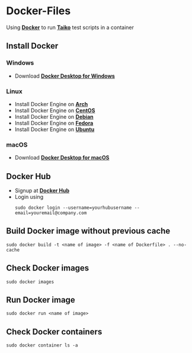 # Docker-Files
Using **[Docker](https://www.docker.com/)** to run **[Taiko](https://github.com/getgauge/taiko)** test scripts in a container 

## Install Docker

### Windows
* Download **[Docker Desktop for Windows](https://hub.docker.com/editions/community/docker-ce-desktop-windows/)**

### Linux
* Install Docker Engine on **[Arch](https://wiki.archlinux.org/index.php/docker#Installation)**
* Install Docker Engine on **[CentOS](https://docs.docker.com/engine/install/centos/)**
* Install Docker Engine on **[Debian](https://docs.docker.com/engine/install/debian/)**
* Install Docker Engine on **[Fedora](https://docs.docker.com/engine/install/fedora/)**
* Install Docker Engine on **[Ubuntu](https://docs.docker.com/engine/install/ubuntu/)**

### macOS
* Download **[Docker Desktop for macOS](https://hub.docker.com/editions/community/docker-ce-desktop-mac/)**

## Docker Hub
* Signup at **[Docker Hub](https://hub.docker.com/signup/)**
* Login using 
    ```
    sudo docker login --username=yourhubusername --email=youremail@company.com
    ```

## Build Docker image without previous cache
```
sudo docker build -t <name of image> -f <name of Dockerfile> . --no-cache
```

## Check Docker images
```
sudo docker images
```

## Run Docker image
```
sudo docker run <name of image>
```

## Check Docker containers
```
sudo docker container ls -a
```
